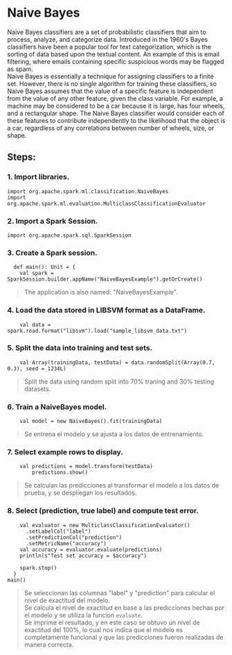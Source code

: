 # Naive Bayes   
Naive Bayes classifiers are a set of probabilistic classifiers that aim to process, analyze, and categorize data. Introduced in the 1960's Bayes classifiers have been a popular tool for text categorization, which is the sorting of data based upon the textual content. An example of this is email filtering, where emails containing specific suspicious words may be flagged as spam.  
Naive Bayes is essentially a technique for assigning classifiers to a finite set. However, there is no single algorithm for training these classifiers, so Naive Bayes assumes that the value of a specific feature is independent from the value of any other feature, given the class variable. For example, a machine may be considered to be a car because it is large, has four wheels, and a rectangular shape. The Naive Bayes classifier would consider each of these features to contribute independently to the likelihood that the object is a car, regardless of any correlations between number of wheels, size, or shape.  


## Steps:  
### 1. Import libraries.
~~~
import org.apache.spark.ml.classification.NaiveBayes
import org.apache.spark.ml.evaluation.MulticlassClassificationEvaluator
~~~

### 2. Import a Spark Session.  
~~~
import org.apache.spark.sql.SparkSession
~~~

### 3. Create a Spark session.  
~~~
  def main(): Unit = {
    val spark = SparkSession.builder.appName("NaiveBayesExample").getOrCreate()
~~~  
> The application is also named: "NaiveBayesExample".  

### 4. Load the data stored in LIBSVM format as a DataFrame.  
~~~
    val data = spark.read.format("libsvm").load("sample_libsvm_data.txt")
~~~  

### 5. Split the data into training and test sets.  
~~~
    val Array(trainingData, testData) = data.randomSplit(Array(0.7, 0.3), seed = 1234L)
~~~
> Split the data using random split into 70% traning and 30% testing datasets.    

### 6. Train a NaiveBayes model.  
~~~
    val model = new NaiveBayes().fit(trainingData)
~~~
> Se entrena el modelo y se ajusta a los datos de entrenamiento.   

### 7. Select example rows to display.  
~~~
    val predictions = model.transform(testData)
        predictions.show()
~~~  
> Se calculan las predicciones al transformar el modelo a los datos de prueba, y se despliegan los resultados.  

### 8. Select (prediction, true label) and compute test error.  
~~~
    val evaluator = new MulticlassClassificationEvaluator()
      .setLabelCol("label")
      .setPredictionCol("prediction")
      .setMetricName("accuracy")
    val accuracy = evaluator.evaluate(predictions)
    println(s"Test set accuracy = $accuracy")

    spark.stop()
  }
main()
~~~  
> Se seleccionan las columnas "label" y "prediction" para calcular el nivel de exactitud del modelo.  
> Se calcula el nivel de exactitud en base a las predicciones hechas por el modelo y se utiliza la funcion `evaluate`.  
> Se imprime el resultado, y en este caso se obtuvo un nivel de exactitud del 100%, lo cual nos indica que el modelo es completamente funcional y que las predicciones fueron realizadas de manera correcta.  
